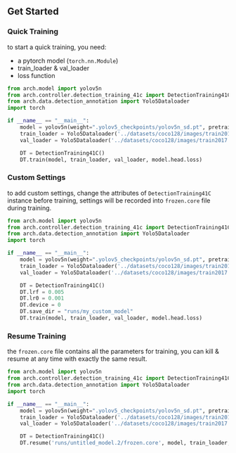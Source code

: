 ## Get Started
### Quick Training
to start a quick training, you need:
- a pytorch model (`torch.nn.Module`)
- train_loader & val_loader
- loss function

```python
from arch.model import yolov5n
from arch.controller.detection_training_41c import DetectionTraining41C
from arch.data.detection_annotation import Yolo5Dataloader
import torch

if __name__ == "__main__":
    model = yolov5n(weight=".yolov5_checkpoints/yolov5n_sd.pt", pretrained=True).replace_activation(torch.nn.SiLU)
    train_loader = Yolo5Dataloader('../datasets/coco128/images/train2017', 640, 2)
    val_loader = Yolo5Dataloader('../datasets/coco128/images/train2017', 640, 2)

    DT = DetectionTraining41C()
    DT.train(model, train_loader, val_loader, model.head.loss)
```
### Custom Settings
to add custom settings, change the attributes of `DetectionTraining41C` instance before training, settings will be recorded into `frozen.core` file during training.

```python
from arch.model import yolov5n
from arch.controller.detection_training_41c import DetectionTraining41C
from arch.data.detection_annotation import Yolo5Dataloader
import torch

if __name__ == "__main__":
    model = yolov5n(weight=".yolov5_checkpoints/yolov5n_sd.pt", pretrained=True).replace_activation(torch.nn.SiLU)
    train_loader = Yolo5Dataloader('../datasets/coco128/images/train2017', 640, 2)
    val_loader = Yolo5Dataloader('../datasets/coco128/images/train2017', 640, 2)

    DT = DetectionTraining41C()
    DT.lrf = 0.005
    DT.lr0 = 0.001
    DT.device = 0
    DT.save_dir = "runs/my_custom_model"
    DT.train(model, train_loader, val_loader, model.head.loss)
```

### Resume Training
the `frozen.core` file contains all the parameters for training, you can kill & resume at any time with exactly the same result.

```python
from arch.model import yolov5n
from arch.controller.detection_training_41c import DetectionTraining41C
from arch.data.detection_annotation import Yolo5Dataloader
import torch

if __name__ == "__main__":
    model = yolov5n(weight=".yolov5_checkpoints/yolov5n_sd.pt", pretrained=True).replace_activation(torch.nn.SiLU)
    train_loader = Yolo5Dataloader('../datasets/coco128/images/train2017', 640, 2)
    val_loader = Yolo5Dataloader('../datasets/coco128/images/train2017', 640, 2)

    DT = DetectionTraining41C()
    DT.resume('runs/untitled_model.2/frozen.core', model, train_loader, val_loader, model.head.loss)
```

